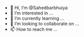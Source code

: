 - 👋 Hi, I’m @Sahedbarbhuiya
- 👀 I’m interested in ...
- 🌱 I’m currently learning ...
- 💞️ I’m looking to collaborate on ...
- 📫 How to reach me ...

<!---
Sahedbarbhuiya/Sahedbarbhuiya is a ✨ special ✨ repository because its `README.md` (this file) appears on your GitHub profile.
You can click the Preview link to take a look at your changes.
--->
